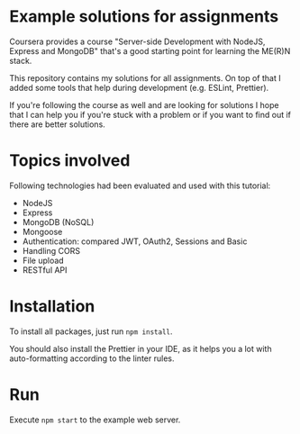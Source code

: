 # Example solutions for assignments
Coursera provides a course "Server-side Development with NodeJS, Express and MongoDB" that's a good starting point for learning the ME(R)N stack.

This repository contains my solutions for all assignments. On top of that I added some tools that help during development (e.g. ESLint, Prettier).

If you're following the course as well and are looking for solutions I hope that I can help you if you're stuck with a problem or if you want to find out if there are better solutions.

# Topics involved
Following technologies had been evaluated and used with this tutorial:
* NodeJS
* Express
* MongoDB (NoSQL)
* Mongoose
* Authentication: compared JWT, OAuth2, Sessions and Basic
* Handling CORS
* File upload
* RESTful API

# Installation
To install all packages, just run `npm install`.

You should also install the Prettier in your IDE, as it helps you a lot with auto-formatting according to the linter rules.

# Run
Execute `npm start` to the example web server.
